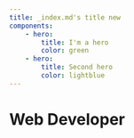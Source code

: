 ```yaml
---
title: _index.md's title new
components:
    - hero:
        title: I'm a hero
        color: green
    - hero:
        title: Second hero
        color: lightblue
---
```


<h1>Web Developer</h1>